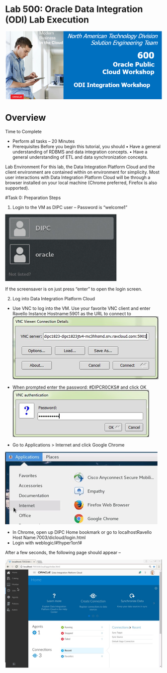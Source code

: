 
# Lab 500: Oracle Data Integration (ODI) Lab Execution
![](images/600/image600_0.png)
# Overview 

Time to Complete 
- Perform all tasks – 20 Minutes 
- Prerequisites 
Before you begin this tutorial, you should 
•	Have a general understanding of RDBMS and data integration concepts. 
•	Have a general understanding of ETL and data synchronization concepts. 

Lab Environment 
For this lab, the Data Integration Platform Cloud and the client environment are contained within on environment for simplicity.  Most user interactions with Data Integration Platform Cloud will be through a browser installed on your local machine (Chrome preferred, Firefox is also supported).   

#Task 0: Preparation Steps 


1. Login to the VM as DIPC user – Password is “welcome1”

![](images/600/image600_1.png)

 
If the screensaver is on just press “enter” to open the login screen. 

 
2.	Log into Data Integration Platform Cloud 
- Use VNC to log into the VM. Use your favorite VNC client and enter Ravello Instance Hostname:5901 as the URL to connect to  
![](images/600/image600_4.png)
- When prompted enter the password: #DIPCR0CKS# and click OK 
![](images/600/image600_5.png)

- Go to Applications > Internet and click Google Chrome 

![](images/600/image600_6.png)
- In Chrome, open up DIPC Home bookmark or go to localhostRavello Host Name:7003/dicloud/login.html
- Login with weblogic/#!hyper1on!#  

After a few seconds, the following page should appear – 

![](images/600/image600_7.png)


